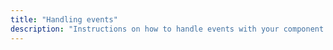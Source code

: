 ```yaml
---
title: "Handling events"
description: "Instructions on how to handle events with your component."
---
```


<script>
window.location = 'https://developers.home-assistant.io/docs/en/creating_component_events.html';
</script>
